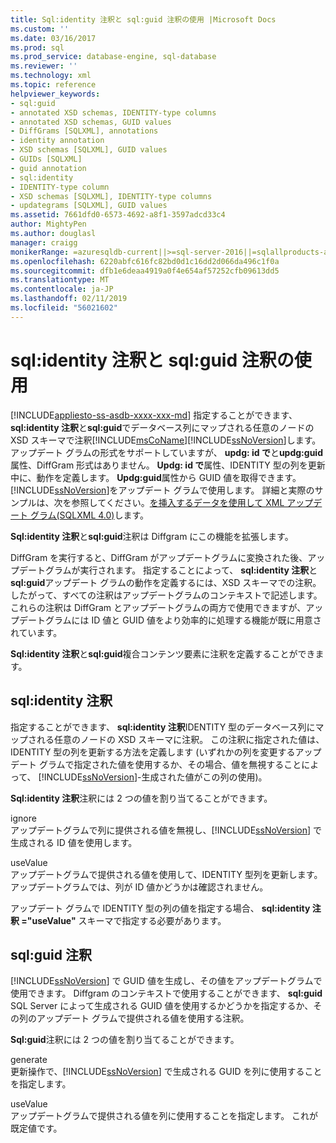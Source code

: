 ```yaml
---
title: Sql:identity 注釈と sql:guid 注釈の使用 |Microsoft Docs
ms.custom: ''
ms.date: 03/16/2017
ms.prod: sql
ms.prod_service: database-engine, sql-database
ms.reviewer: ''
ms.technology: xml
ms.topic: reference
helpviewer_keywords:
- sql:guid
- annotated XSD schemas, IDENTITY-type columns
- annotated XSD schemas, GUID values
- DiffGrams [SQLXML], annotations
- identity annotation
- XSD schemas [SQLXML], GUID values
- GUIDs [SQLXML]
- guid annotation
- sql:identity
- IDENTITY-type column
- XSD schemas [SQLXML], IDENTITY-type columns
- updategrams [SQLXML], GUID values
ms.assetid: 7661dfd0-6573-4692-a8f1-3597adcd33c4
author: MightyPen
ms.author: douglasl
manager: craigg
monikerRange: =azuresqldb-current||>=sql-server-2016||=sqlallproducts-allversions||>=sql-server-linux-2017||=azuresqldb-mi-current
ms.openlocfilehash: 6220abfc616fc82bd0d1c16dd2d066da496c1f0a
ms.sourcegitcommit: dfb1e6deaa4919a0f4e654af57252cfb09613dd5
ms.translationtype: MT
ms.contentlocale: ja-JP
ms.lasthandoff: 02/11/2019
ms.locfileid: "56021602"
---
```

# <a name="using-the-sqlidentity-and-sqlguid-annotations"></a>sql:identity 注釈と sql:guid 注釈の使用
[!INCLUDE[appliesto-ss-asdb-xxxx-xxx-md](../../includes/appliesto-ss-asdb-xxxx-xxx-md.md)]
  指定することができます、 **sql:identity 注釈**と**sql:guid**でデータベース列にマップされる任意のノードの XSD スキーマで注釈[!INCLUDE[msCoName](../../includes/msconame-md.md)][!INCLUDE[ssNoVersion](../../includes/ssnoversion-md.md)]します。 アップデート グラムの形式をサポートしていますが、 **updg: id で**と**updg:guid**属性、DiffGram 形式はありません。 **Updg: id で**属性、IDENTITY 型の列を更新中に、動作を定義します。 **Updg:guid**属性から GUID 値を取得できます。[!INCLUDE[ssNoVersion](../../includes/ssnoversion-md.md)]をアップデート グラムで使用します。 詳細と実際のサンプルは、次を参照してください。[を挿入するデータを使用して XML アップデート グラム&#40;SQLXML 4.0&#41;](../../relational-databases/sqlxml-annotated-xsd-schemas-xpath-queries/updategrams/inserting-data-using-xml-updategrams-sqlxml-4-0.md)します。  
  
 **Sql:identity 注釈**と**sql:guid**注釈は Diffgram にこの機能を拡張します。  
  
 DiffGram を実行すると、DiffGram がアップデートグラムに変換された後、アップデートグラムが実行されます。 指定することによって、 **sql:identity 注釈**と**sql:guid**アップデート グラムの動作を定義するには、XSD スキーマでの注釈。 したがって、すべての注釈はアップデートグラムのコンテキストで記述します。 これらの注釈は DiffGram とアップデートグラムの両方で使用できますが、アップデートグラムには ID 値と GUID 値をより効率的に処理する機能が既に用意されています。  
  
 **Sql:identity 注釈**と**sql:guid**複合コンテンツ要素に注釈を定義することができます。  
  
## <a name="sqlidentity-annotation"></a>sql:identity 注釈  
 指定することができます、 **sql:identity 注釈**IDENTITY 型のデータベース列にマップされる任意のノードの XSD スキーマに注釈。 この注釈に指定された値は、IDENTITY 型の列を更新する方法を定義します (いずれかの列を変更するアップデート グラムで指定された値を使用するか、その場合、値を無視することによって、 [!INCLUDE[ssNoVersion](../../includes/ssnoversion-md.md)]-生成された値がこの列の使用)。  
  
 **Sql:identity 注釈**注釈には 2 つの値を割り当てることができます。  
  
 ignore  
 アップデートグラムで列に提供される値を無視し、[!INCLUDE[ssNoVersion](../../includes/ssnoversion-md.md)] で生成される ID 値を使用します。  
  
 useValue  
 アップデートグラムで提供される値を使用して、IDENTITY 型列を更新します。 アップデートグラムでは、列が ID 値かどうかは確認されません。  
  
 アップデート グラムで IDENTITY 型の列の値を指定する場合、 **sql:identity 注釈 ="useValue"** スキーマで指定する必要があります。  
  
## <a name="sqlguid-annotation"></a>sql:guid 注釈  
 [!INCLUDE[ssNoVersion](../../includes/ssnoversion-md.md)] で GUID 値を生成し、その値をアップデートグラムで使用できます。 Diffgram のコンテキストで使用することができます、 **sql:guid** SQL Server によって生成される GUID 値を使用するかどうかを指定するか、その列のアップデート グラムで提供される値を使用する注釈。  
  
 **Sql:guid**注釈には 2 つの値を割り当てることができます。  
  
 generate  
 更新操作で、[!INCLUDE[ssNoVersion](../../includes/ssnoversion-md.md)] で生成される GUID を列に使用することを指定します。  
  
 useValue  
 アップデートグラムで提供される値を列に使用することを指定します。 これが既定値です。  
  
  
